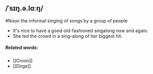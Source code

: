 ## /ˈsɪŋ.ə.lɑːŋ/
#Noun 
the informal singing of songs by a group of people

- It's nice to have a good old-fashioned singalong now and again.
- She led the crowd in a sing-along of her biggest hit.

##### Related words:
- [[Croon]]
- [[Dirge]]